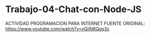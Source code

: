 # Trabajo-04-Chat-con-Node-JS

ACTIVIDAD PROGRAMACION PARA INTERNET FUENTE ORIGINAL: https://www.youtube.com/watch?v=vQjiN8Qgs3c
